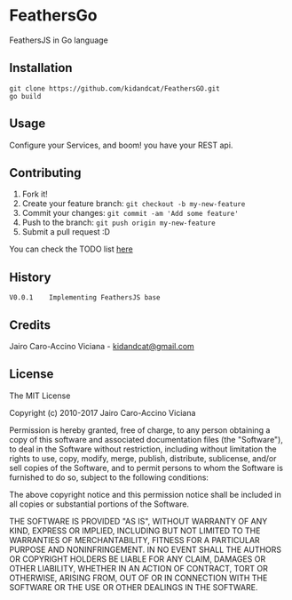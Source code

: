 # FeathersGo

FeathersJS in Go language

## Installation

    git clone https://github.com/kidandcat/FeathersGO.git
    go build

## Usage

Configure your Services, and boom! you have your REST api.

## Contributing

1. Fork it!
2. Create your feature branch: `git checkout -b my-new-feature`
3. Commit your changes: `git commit -am 'Add some feature'`
4. Push to the branch: `git push origin my-new-feature`
5. Submit a pull request :D

You can check the TODO list [here](https://github.com/kidandcat/FeathersGO/issues/1)

## History

    V0.0.1    Implementing FeathersJS base

## Credits

Jairo Caro-Accino Viciana - <kidandcat@gmail.com>

## License

The MIT License

Copyright (c) 2010-2017 Jairo Caro-Accino Viciana

Permission is hereby granted, free of charge, to any person obtaining a copy
of this software and associated documentation files (the "Software"), to deal
in the Software without restriction, including without limitation the rights
to use, copy, modify, merge, publish, distribute, sublicense, and/or sell
copies of the Software, and to permit persons to whom the Software is
furnished to do so, subject to the following conditions:

The above copyright notice and this permission notice shall be included in
all copies or substantial portions of the Software.

THE SOFTWARE IS PROVIDED "AS IS", WITHOUT WARRANTY OF ANY KIND, EXPRESS OR
IMPLIED, INCLUDING BUT NOT LIMITED TO THE WARRANTIES OF MERCHANTABILITY,
FITNESS FOR A PARTICULAR PURPOSE AND NONINFRINGEMENT. IN NO EVENT SHALL THE
AUTHORS OR COPYRIGHT HOLDERS BE LIABLE FOR ANY CLAIM, DAMAGES OR OTHER
LIABILITY, WHETHER IN AN ACTION OF CONTRACT, TORT OR OTHERWISE, ARISING FROM,
OUT OF OR IN CONNECTION WITH THE SOFTWARE OR THE USE OR OTHER DEALINGS IN
THE SOFTWARE.
